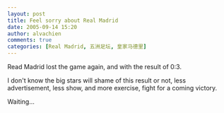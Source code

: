 ```yaml
---
layout: post
title: Feel sorry about Real Madrid
date: 2005-09-14 15:20
author: alvachien
comments: true
categories: [Real Madrid, 五洲足坛, 皇家马德里]
---
```


Read Madrid lost the game again, and with the result of 0:3.

I don't know the big stars will shame of this result or not, less advertisement, less show, and more exercise, fight for a coming victory.

Waiting...

